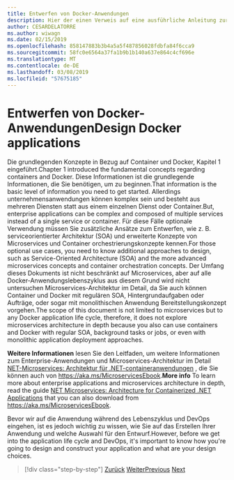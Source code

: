 ```yaml
---
title: Entwerfen von Docker-Anwendungen
description: Hier der einen Verweis auf eine ausführliche Anleitung zur Microservices-Architektur, da dies ein Thema ist, die sie nicht in diesem Handbuch beschrieben wird.
author: CESARDELATORRE
ms.author: wiwagn
ms.date: 02/15/2019
ms.openlocfilehash: 858147883b3b4a5a5f487856028fdbfa84f6cca9
ms.sourcegitcommit: 58fc0e6564a37fa1b9b1b140a637e864c4cf696e
ms.translationtype: MT
ms.contentlocale: de-DE
ms.lasthandoff: 03/08/2019
ms.locfileid: "57675185"
---
```

# <a name="design-docker-applications"></a><span data-ttu-id="8831f-103">Entwerfen von Docker-Anwendungen</span><span class="sxs-lookup"><span data-stu-id="8831f-103">Design Docker applications</span></span>

<span data-ttu-id="8831f-104">Die grundlegenden Konzepte in Bezug auf Container und Docker, Kapitel 1 eingeführt.</span><span class="sxs-lookup"><span data-stu-id="8831f-104">Chapter 1 introduced the fundamental concepts regarding containers and Docker.</span></span> <span data-ttu-id="8831f-105">Diese Informationen ist die grundlegende Informationen, die Sie benötigen, um zu beginnen.</span><span class="sxs-lookup"><span data-stu-id="8831f-105">That information is the basic level of information you need to get started.</span></span> <span data-ttu-id="8831f-106">Allerdings unternehmensanwendungen können komplex sein und besteht aus mehreren Diensten statt aus einem einzelnen Dienst oder Container.</span><span class="sxs-lookup"><span data-stu-id="8831f-106">But, enterprise applications can be complex and composed of multiple services instead of a single service or container.</span></span> <span data-ttu-id="8831f-107">Für diese Fälle optionale Verwendung müssen Sie zusätzliche Ansätze zum Entwerfen, wie z. B. serviceorientierter Architektur (SOA) und erweiterte Konzepte von Microservices und Container orchestrierungskonzepte kennen.</span><span class="sxs-lookup"><span data-stu-id="8831f-107">For those optional use cases, you need to know additional approaches to design, such as Service-Oriented Architecture (SOA) and the more advanced microservices concepts and container orchestration concepts.</span></span> <span data-ttu-id="8831f-108">Der Umfang dieses Dokuments ist nicht beschränkt auf Microservices, aber auf alle Docker-Anwendungslebenszyklus aus diesem Grund wird nicht untersuchen Microservices-Architektur im Detail, da Sie auch können Container und Docker mit regulären SOA, Hintergrundaufgaben oder Aufträge, oder sogar mit monolithischen Anwendung Bereitstellungskonzept vorgehen.</span><span class="sxs-lookup"><span data-stu-id="8831f-108">The scope of this document is not limited to microservices but to any Docker application life cycle, therefore, it does not explore microservices architecture in depth because you also can use containers and Docker with regular SOA, background tasks or jobs, or even with monolithic application deployment approaches.</span></span>

<span data-ttu-id="8831f-109">**Weitere Informationen** lesen Sie den Leitfaden, um weitere Informationen zum Enterprise-Anwendungen und Microservices-Architektur im Detail [NET-Microservices: Architektur für .NET-containeranwendungen](https://docs.microsoft.com/dotnet/standard/microservices-architecture) , die Sie können auch von <https://aka.ms/MicroservicesEbook>.</span><span class="sxs-lookup"><span data-stu-id="8831f-109">**More info** To learn more about enterprise applications and microservices architecture in depth, read the guide [NET Microservices: Architecture for Containerized .NET Applications](https://docs.microsoft.com/dotnet/standard/microservices-architecture) that you can also download from <https://aka.ms/MicroservicesEbook>.</span></span>

<span data-ttu-id="8831f-110">Bevor wir auf die Anwendung während des Lebenszyklus und DevOps eingehen, ist es jedoch wichtig zu wissen, wie Sie auf das Erstellen Ihrer Anwendung und welche Auswahl für den Entwurf.</span><span class="sxs-lookup"><span data-stu-id="8831f-110">However, before we get into the application life cycle and DevOps, it's important to know how you're going to design and construct your application and what are your design choices.</span></span>

>[!div class="step-by-step"]
><span data-ttu-id="8831f-111">[Zurück](index.md)
>[Weiter](common-container-design-principles.md)</span><span class="sxs-lookup"><span data-stu-id="8831f-111">[Previous](index.md)
[Next](common-container-design-principles.md)</span></span>
